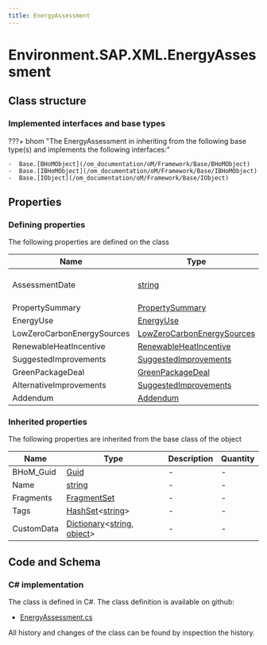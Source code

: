 ```yaml
---
title: EnergyAssessment
---
```


# Environment.SAP.XML.EnergyAssessment



## Class structure

### Implemented interfaces and base types

???+ bhom "The EnergyAssessment in inheriting from the following base type(s) and implements the following interfaces:"

    -  Base.[BHoMObject](/om_documentation/oM/Framework/Base/BHoMObject)
    -  Base.[IBHoMObject](/om_documentation/oM/Framework/Base/IBHoMObject)
    -  Base.[IObject](/om_documentation/oM/Framework/Base/IObject)


## Properties



### Defining properties

The following properties are defined on the class

| Name             | Type             | Description      | Quantity         |
|------------------|------------------|------------------|------------------|
| AssessmentDate | [string](https://learn.microsoft.com/en-us/dotnet/api/System.String?view=netstandard-2.0) | In the form yyyy-mm-dd | - |
| PropertySummary | [PropertySummary](/om_documentation/oM/Adapter/Environment/SAP/XML/PropertySummary) | - | - |
| EnergyUse | [EnergyUse](/om_documentation/oM/Adapter/Environment/SAP/XML/EnergyUse) | - | - |
| LowZeroCarbonEnergySources | [LowZeroCarbonEnergySources](/om_documentation/oM/Adapter/Environment/SAP/XML/LowZeroCarbonEnergySources) | - | - |
| RenewableHeatIncentive | [RenewableHeatIncentive](/om_documentation/oM/Adapter/Environment/SAP/XML/RenewableHeatIncentive) | - | - |
| SuggestedImprovements | [SuggestedImprovements](/om_documentation/oM/Adapter/Environment/SAP/XML/SuggestedImprovements) | - | - |
| GreenPackageDeal | [GreenPackageDeal](/om_documentation/oM/Adapter/Environment/SAP/XML/GreenPackageDeal) | - | - |
| AlternativeImprovements | [SuggestedImprovements](/om_documentation/oM/Adapter/Environment/SAP/XML/SuggestedImprovements) | - | - |
| Addendum | [Addendum](/om_documentation/oM/Adapter/Environment/SAP/XML/Addendum) | - | - |


### Inherited properties
The following properties are inherited from the base class of the object

| Name             | Type             | Description      | Quantity         |
|------------------|------------------|------------------|------------------|
| BHoM_Guid | [Guid](https://learn.microsoft.com/en-us/dotnet/api/System.Guid?view=netstandard-2.0) | - | - |
| Name | [string](https://learn.microsoft.com/en-us/dotnet/api/System.String?view=netstandard-2.0) | - | - |
| Fragments | [FragmentSet](/om_documentation/oM/Framework/Base/FragmentSet) | - | - |
| Tags | [HashSet](https://learn.microsoft.com/en-us/dotnet/api/System.Collections.Generic.HashSet-1?view=netstandard-2.0)&lt;[string](https://learn.microsoft.com/en-us/dotnet/api/System.String?view=netstandard-2.0)&gt; | - | - |
| CustomData | [Dictionary](https://learn.microsoft.com/en-us/dotnet/api/System.Collections.Generic.Dictionary-2?view=netstandard-2.0)&lt;[string](https://learn.microsoft.com/en-us/dotnet/api/System.String?view=netstandard-2.0), [object](https://learn.microsoft.com/en-us/dotnet/api/System.Object?view=netstandard-2.0)&gt; | - | - |


## Code and Schema

### C# implementation

The class is defined in C#. The class definition is available on github:

- [EnergyAssessment.cs](https://github.com/BHoM/SAP_Toolkit/blob/develop/SAP_oM/XML/EnergyAssessment.cs)

All history and changes of the class can be found by inspection the history.
